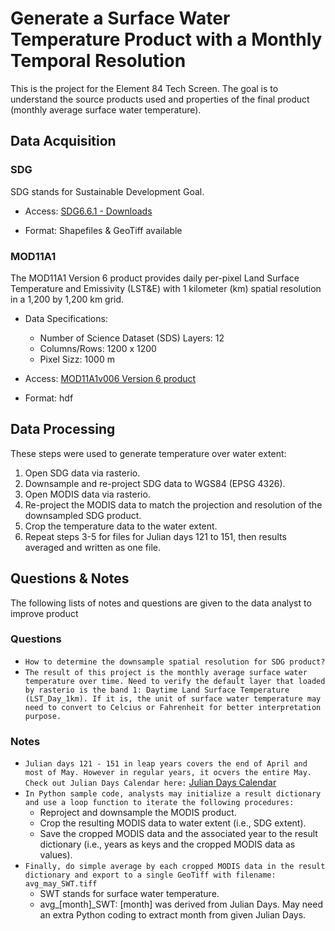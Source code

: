 # Generate a Surface Water Temperature Product with a Monthly Temporal Resolution
This is the project for the Element 84 Tech Screen. The goal is to understand the source products used and properties of the final product (monthly average surface water temperature).

## Data Acquisition
### SDG
SDG stands for Sustainable Development Goal.

* Access: [SDG6.6.1 - Downloads](https://www.sdg661.app/downloads)

* Format: Shapefiles & GeoTiff available

### MOD11A1
The MOD11A1 Version 6 product provides daily per-pixel Land Surface Temperature and Emissivity (LST&E) with 1 kilometer (km) spatial resolution in a 1,200 by 1,200 km grid.

* Data Specifications:
  * Number of Science Dataset (SDS) Layers: 12
  * Columns/Rows: 1200 x 1200
  * Pixel Sizz: 1000 m 

* Access: [MOD11A1v006 Version 6 product](https://lpdaac.usgs.gov/products/mod11a1v006/)

* Format: hdf


## Data Processing
These steps were used to generate temperature over water extent:
1. Open SDG data via rasterio.
2. Downsample and re-project SDG data to WGS84 (EPSG 4326).
3. Open MODIS data via rasterio.
4. Re-project the MODIS data to match the projection and resolution of the downsampled
SDG product.
5. Crop the temperature data to the water extent.
6. Repeat steps 3-5 for files for Julian days 121 to 151, then results averaged and written
as one file.


## Questions & Notes
The following lists of notes and questions are given to the data analyst to improve product

### Questions
* `How to determine the downsample spatial resolution for SDG product?`
* `The result of this project is the monthly average surface water temperature over time. Need to verify the default layer that loaded by rasterio is the band 1: Daytime Land Surface Temperature (LST_Day_1km). If it is, the unit of surface water temperature may need to convert to Celcius or Fahrenheit for better interpretation purpose.`

### Notes
* `Julian days 121 - 151 in leap years covers the end of April and most of May. However in regular years, it ocvers the entire May. Check out Julian Days Calendar here:` [Julian Days Calendar](https://ltdr.modaps.eosdis.nasa.gov/browse/calendar.html)
* `In Python sample code, analysts may initialize a result dictionary and use a loop function to iterate the following procedures:`
  * Reproject and downsample the MODIS product.
  * Crop the resulting MODIS data to water extent (i.e., SDG extent).
  * Save the cropped MODIS data and the associated year to the result dictionary (i.e., years as keys and the cropped MODIS data as values).
* `Finally, do simple average by each cropped MODIS data in the result dictionary and export to a single GeoTiff with filename: avg_may_SWT.tiff`
  * SWT stands for surface water temperature.
  * avg_[month]_SWT: [month] was derived from Julian Days. May need an extra Python coding to extract month from given Julian Days.
